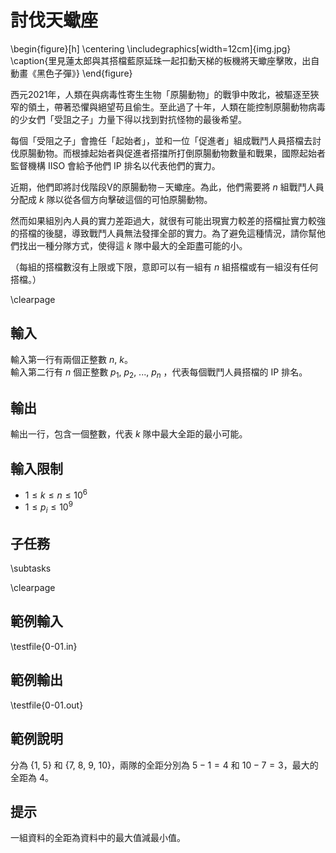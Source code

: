 # 討伐天蠍座

\begin{figure}[h]
\centering
\includegraphics[width=12cm]{img.jpg}
\caption{里見蓮太郎與其搭檔藍原延珠一起扣動天梯的板機將天蠍座擊敗，出自動畫《黑色子彈》}
\end{figure}

西元2021年，人類在與病毒性寄生生物「原腸動物」的戰爭中敗北，被驅逐至狹窄的領土，帶著恐懼與絕望苟且偷生。至此過了十年，人類在能控制原腸動物病毒的少女們「受詛之子」力量下得以找到對抗怪物的最後希望。

每個「受阻之子」會擔任「起始者」，並和一位「促進者」組成戰鬥人員搭檔去討伐原腸動物。而根據起始者與促進者搭擋所打倒原腸動物數量和戰果，國際起始者監督機構 IISO 會給予他們 IP 排名以代表他們的實力。

近期，他們即將討伐階段V的原腸動物－天蠍座。為此，他們需要將 $n$ 組戰鬥人員分配成 $k$ 隊以從各個方向擊破這個的可怕原腸動物。

然而如果組別內人員的實力差距過大，就很有可能出現實力較差的搭檔扯實力較強的搭檔的後腿，導致戰鬥人員無法發揮全部的實力。為了避免這種情況，請你幫他們找出一種分隊方式，使得這 $k$ 隊中最大的全距盡可能的小。

（每組的搭檔數沒有上限或下限，意即可以有一組有 $n$ 組搭檔或有一組沒有任何搭檔。）

\clearpage

## 輸入
輸入第一行有兩個正整數 $n,~k$。\
輸入第二行有 $n$ 個正整數 $p_1,~p_2,~...,~p_n$ ，代表每個戰鬥人員搭檔的 IP 排名。

## 輸出
輸出一行，包含一個整數，代表 $k$ 隊中最大全距的最小可能。

## 輸入限制
- $1 \leq k \leq n \leq 10^6$
- $1 \leq p_i \leq 10^9$

## 子任務
\subtasks

\clearpage

## 範例輸入
\testfile{0-01.in}

## 範例輸出
\testfile{0-01.out}

## 範例說明
分為 {1, 5} 和 {7, 8, 9, 10}，兩隊的全距分別為 $5 - 1 = 4$ 和 $10 - 7 = 3$，最大的全距為 4。

## 提示
一組資料的全距為資料中的最大值減最小值。
